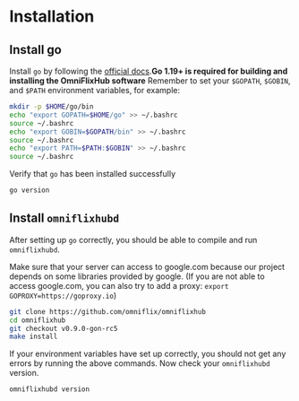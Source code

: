 # Installation

## Install go

Install `go` by following the [official docs](https://golang.org/doc/install).**Go 1.19+ is required for building and installing the OmniFlixHub software**
Remember to set your `$GOPATH`, `$GOBIN`, and `$PATH` environment variables, for example:

```bash
mkdir -p $HOME/go/bin
echo "export GOPATH=$HOME/go" >> ~/.bashrc
source ~/.bashrc
echo "export GOBIN=$GOPATH/bin" >> ~/.bashrc
source ~/.bashrc
echo "export PATH=$PATH:$GOBIN" >> ~/.bashrc
source ~/.bashrc
```

Verify that `go` has been installed successfully

```bash
go version
```

## Install `omniflixhubd`

After setting up `go` correctly, you should be able to compile and run `omniflixhubd`.

Make sure that your server can access to google.com because our project depends on some libraries provided by google. (If you are not able to access google.com, you can also try to add a proxy: `export GOPROXY=https://goproxy.io`)

```bash
git clone https://github.com/omniflix/omniflixhub
cd omniflixhub
git checkout v0.9.0-gon-rc5
make install
```

If your environment variables have set up correctly, you should not get any errors by running the above commands.
Now check your `omniflixhubd` version.

```bash
omniflixhubd version
```
